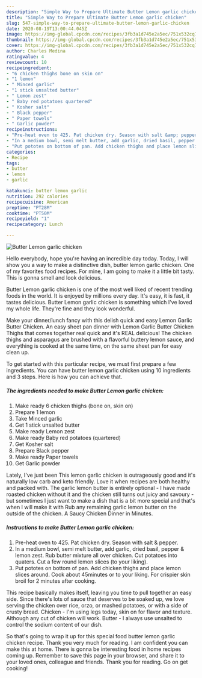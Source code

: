 ```yaml
---
description: "Simple Way to Prepare Ultimate Butter Lemon garlic chicken"
title: "Simple Way to Prepare Ultimate Butter Lemon garlic chicken"
slug: 547-simple-way-to-prepare-ultimate-butter-lemon-garlic-chicken
date: 2020-08-19T13:00:44.045Z
image: https://img-global.cpcdn.com/recipes/3fb3a1d745e2a5ec/751x532cq70/butter-lemon-garlic-chicken-recipe-main-photo.jpg
thumbnail: https://img-global.cpcdn.com/recipes/3fb3a1d745e2a5ec/751x532cq70/butter-lemon-garlic-chicken-recipe-main-photo.jpg
cover: https://img-global.cpcdn.com/recipes/3fb3a1d745e2a5ec/751x532cq70/butter-lemon-garlic-chicken-recipe-main-photo.jpg
author: Charles Medina
ratingvalue: 4
reviewcount: 10
recipeingredient:
- "6 chicken thighs bone on skin on"
- "1 lemon"
- " Minced garlic"
- "1 stick unsalted butter"
- " Lemon zest"
- " Baby red potatoes quartered"
- " Kosher salt"
- " Black pepper"
- " Paper towels"
- " Garlic powder"
recipeinstructions:
- "Pre-heat oven to 425. Pat chicken dry. Season with salt &amp; pepper."
- "In a medium bowl, semi melt butter, add garlic, dried basil, pepper &amp; lemon zest. Rub butter mixture all over chicken. Cut potatoes into quaters. Cut a few round lemon slices (to your liking)."
- "Put pototes on bottom of pan. Add chicken thighs and place lemon slices around. Cook about 45minutes or to your liking. For crispier skin broil for 2 minutes after cooking."
categories:
- Recipe
tags:
- butter
- lemon
- garlic

katakunci: butter lemon garlic 
nutrition: 292 calories
recipecuisine: American
preptime: "PT28M"
cooktime: "PT50M"
recipeyield: "1"
recipecategory: Lunch

---
```



![Butter Lemon garlic chicken](https://img-global.cpcdn.com/recipes/3fb3a1d745e2a5ec/751x532cq70/butter-lemon-garlic-chicken-recipe-main-photo.jpg)

Hello everybody, hope you're having an incredible day today. Today, I will show you a way to make a distinctive dish, butter lemon garlic chicken. One of my favorites food recipes. For mine, I am going to make it a little bit tasty. This is gonna smell and look delicious.

Butter Lemon garlic chicken is one of the most well liked of recent trending foods in the world. It is enjoyed by millions every day. It's easy, it is fast, it tastes delicious. Butter Lemon garlic chicken is something which I've loved my whole life. They're fine and they look wonderful.

Make your dinner/lunch fancy with this delish quick and easy Lemon Garlic Butter Chicken. An easy sheet pan dinner with Lemon Garlic Butter Chicken Thighs that comes together real quick and it&#39;s REAL delicious! The chicken thighs and asparagus are brushed with a flavorful buttery lemon sauce, and everything is cooked at the same time, on the same sheet pan for easy clean up.


To get started with this particular recipe, we must first prepare a few ingredients. You can have butter lemon garlic chicken using 10 ingredients and 3 steps. Here is how you can achieve that.

<!--inarticleads1-->

##### The ingredients needed to make Butter Lemon garlic chicken:

1. Make ready 6 chicken thighs (bone on, skin on)
1. Prepare 1 lemon
1. Take  Minced garlic
1. Get 1 stick unsalted butter
1. Make ready  Lemon zest
1. Make ready  Baby red potatoes (quartered)
1. Get  Kosher salt
1. Prepare  Black pepper
1. Make ready  Paper towels
1. Get  Garlic powder


Lately, I&#39;ve just been This lemon garlic chicken is outrageously good and it&#39;s naturally low carb and keto friendly. Love it when recipes are both healthy and packed with. The garlic lemon butter is entirely optional - I have made roasted chicken without it and the chicken still turns out juicy and savoury - but sometimes I just want to make a dish that is a bit more special and that&#39;s when I will make it with Rub any remaining garlic lemon butter on the outside of the chicken. A Saucy Chicken Dinner in Minutes. 

<!--inarticleads2-->

##### Instructions to make Butter Lemon garlic chicken:

1. Pre-heat oven to 425. Pat chicken dry. Season with salt &amp; pepper.
1. In a medium bowl, semi melt butter, add garlic, dried basil, pepper &amp; lemon zest. Rub butter mixture all over chicken. Cut potatoes into quaters. Cut a few round lemon slices (to your liking).
1. Put pototes on bottom of pan. Add chicken thighs and place lemon slices around. Cook about 45minutes or to your liking. For crispier skin broil for 2 minutes after cooking.


This recipe basically makes itself, leaving you time to pull together an easy side. Since there&#39;s lots of sauce that deserves to be soaked up, we love serving the chicken over rice, orzo, or mashed potatoes, or with a side of crusty bread. Chicken - I&#39;m using legs today, skin on for flavor and texture. Although any cut of chicken will work. Butter - I always use unsalted to control the sodium content of our dish. 

So that's going to wrap it up for this special food butter lemon garlic chicken recipe. Thank you very much for reading. I am confident you can make this at home. There is gonna be interesting food in home recipes coming up. Remember to save this page in your browser, and share it to your loved ones, colleague and friends. Thank you for reading. Go on get cooking!
